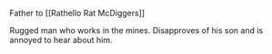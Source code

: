 Father to [[Rathello Rat McDiggers]]

Rugged man who works in the mines. Disapproves of his son and is annoyed to hear about him. 